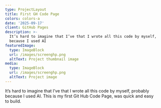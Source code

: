 ```yaml
---
type: ProjectLayout
title: First GH Code Page
colors: colors-a
date: '2025-09-17'
client: GitHub Pages
description: >-
  It’s hard to imagine that I’ve that I wrote all this code by myself, probably
  because I used AI
featuredImage:
  type: ImageBlock
  url: /images/screenghp.png
  altText: Project thumbnail image
media:
  type: ImageBlock
  url: /images/screenghp.png
  altText: Project image
---
```

It’s hard to imagine that I’ve that I wrote all this code by myself, probably because I used AI. This is my first Git Hub Code Page, was quick and easy to build.
